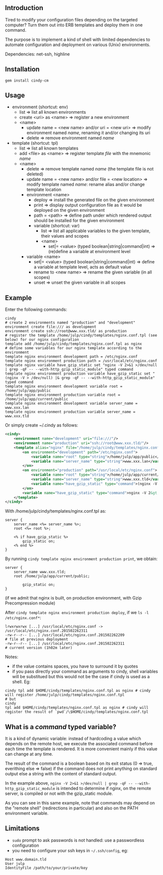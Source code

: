 ## Introduction

Tired to modify your configuration files depending on the targeted computer? Turn them out into ERB templates and deploy them in one command.

The purpose is to implement a kind of shell with limited dependencies to automate configuration and deployment on various (Unix) environments.

Dependencies: net-ssh, highline

## Installation

`gem install cindy-cm`

## Usage

* environment (shortcut: env)
    * list                                                              => list all known environments
    * create \<uri> as \<name>                                          => register a new environment
    * \<name>
        * update name = \<new name> and/or uri = \<new uri>             => modify environment named *name*, renaming it and/or changing its uri
        * delete                                                        => remove environment named *name*
* template (shortcut: tpl)
    * list                                                              => list all known templates
    * add \<file> as \<name>                                            => register template *file* with the mnemonic *name*
    * \<name>
        * delete                                                        => remove template named *name* (the template file is not deleted)
        * update name = \<new name> and/or file = \<new location>       => modify template named *name*: rename alias and/or change template location
        * environment \<name>
            * deploy                                                    => install the generated file on the given environment
            * print                                                     => display output configuration file as it would be deployed on the given environment
            * path = \<path>                                            => define path under which rendered output should be installed for the given environment
            * variable (shortcut: var)
                * list                                                  => list all applicable variables to the given template, their values and scopes
                * \<name>
                    * set|= \<value> (typed boolean|string|command|int) => (re)define a variable at environment level
        * variable \<name>
            * set|= \<value> (typed boolean|string|command|int)         => define a variable at template level, acts as default value
            * rename to \<new name>                                     => rename the given variable (in all scopes)
            * unset                                                     => unset the given variable in all scopes

## Example

Enter the following commands:
```
cindy
# create 2 environments named "production" and "development"
environment create file:/// as development
environment create ssh://root@www.xxx.tld/ as production
# register the template /home/julp/cindy/templates/nginx.conf.tpl (see below) for our nginx configuration
template add /home/julp/cindy/templates/nginx.conf.tpl as nginx
# define some variables for our nginx template according to the environment
template nginx environment development path = /etc/nginx.conf
template nginx environment production path = /usr/local/etc/nginx.conf
template nginx variable have_gzip_static set "nginx -V 2>&1 >/dev/null | grep -qF -- --with-http_gzip_static_module" typed command
template nginx environment production variable have_gzip_static set "(nginx -V > /dev/null) |& grep -qF -- --with-http_gzip_static_module" typed command
template nginx environment development variable root = /home/julp/app/public
template nginx environment production variable root = /home/julp/app/current/public
template nginx environment development variable server_name = www.xxx.lan
template nginx environment production variable server_name = www.xxx.tld
```

Or simply create ~/.cindy as follows:
```xml
<cindy>
    <environment name="development" uri="file:///"/>
    <environment name="production" uri="ssh://root@www.xxx.tld/"/>
    <template alias="nginx" file="/home/julp/cindy/templates/nginx.conf.tpl">
        <on environment="development" path="/etc/nginx.conf">
            <variable name="root" type="string">/home/julp/app/public</variable>
            <variable name="server_name" type="string">www.xxx.lan</variable>
        </on>
        <on environment="production" path="/usr/local/etc/nginx.conf">
            <variable name="root" type="string">/home/julp/app/current/public</variable>
            <variable name="server_name" type="string">www.xxx.tld</variable>
            <variable name="have_gzip_static" type="command">(nginx -V &gt; /dev/null) |&amp; grep -qF -- --with-http_gzip_static_module</variable> <!-- (t)csh -->
        </on>
        <variable name="have_gzip_static" type="command">nginx -V 2&gt;&amp;1 &gt;/dev/null | grep -qF -- --with-http_gzip_static_module</variable> <!-- (ba|k)sh -->
    </template>
</cindy>
```

With /home/julp/cindy/templates/nginx.conf.tpl as:
```
server {
    server_name <%= server_name %>;
    root <%= root %>;

    <% if have_gzip_static %>
        gzip_static on;
    <% end %>
}
```

By running `cindy template nginx environment production print`, we obtain:
```
server {
    server_name www.xxx.tld;
    root /home/julp/app/current/public;

        gzip_static on;
}
```
(if we admit that nginx is built, on production environment, with Gzip Precompression module)

After `cindy template nginx environment production deploy`, if we `ls -l /etc/nginx.conf*`:
```
lrwxrwxrwx [...] /usr/local/etc/nginx.conf -> /usr/local/etc/nginx.conf.201502262311
-rw-r--r-- [...] /usr/local/etc/nginx.conf.201502262209                              # file at previous deployment
-rw-r--r-- [...] /usr/local/etc/nginx.conf.201502262311                              # current version (1h02m later)
```

Notes:
* if the value contains spaces, you have to surround it by quotes
* if you pass directly your command as arguments to cindy, shell variables will be substitued but this would not be the case if cindy is used
as a shell. Eg:
```
cindy tpl add $HOME/cindy/templates/nginx.conf.tpl as nginx # cindy will register /home/julp/cindy/templates/nginx.conf.tpl
# but
cindy
tpl add $HOME/cindy/templates/nginx.conf.tpl as nginx # cindy will register the result of `pwd`/\$HOME/cindy/templates/nginx.conf.tpl
```

## What is a *command* typed variable?

It is a kind of dynamic variable: instead of hardcoding a value which depends on the remote host, we execute the associated command before each
time the template is rendered. It is more convenient mainly if this value can change at any time.

The result of the command is a boolean based on its exit status (0 => true, everithing else => false) if the command does not print anything on
standard output else a string with the content of standard output.

In the example above, `nginx -V 2>&1 >/dev/null | grep -qF -- --with-http_gzip_static_module` is intended to determine if nginx, on the remote
server, is compiled or not with the gzip_static module.

As you can see in this same example, note that commands may depend on the "remote shell" (redirections in particular) and also on the PATH environment
variable.

## Limitations

* `sudo` prompt to ask passwords is not handled: use a passwordless configuration
* you need to configure your ssh keys in `~/.ssh/config`, eg:

```
Host www.domain.tld
User julp
IdentityFile /path/to/your/private/key
```
